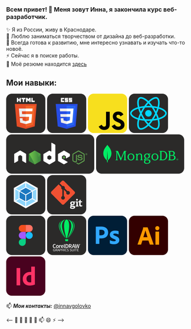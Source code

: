 ### Всем привет! 👋 Меня зовут Инна, я закончила курс веб-разработчик.

✨ Я из России, живу в Краснодаре.  
🔭 Люблю заниматься творчеством от дизайна до веб-разработки.  
🌱 Всегда готова к развитию, мне интересно узнавать и изучать что-то новоё.  
⚡ Сейчас я в поиске работы.  
💬 Моё резюме находится [здесь](https://krasnodar.hh.ru/resume/a140af70ff0d278b210039ed1f7a66716c7273)

## Мои навыки:

![HTML](https://raw.githubusercontent.com/innagolovko/innagolovko/2ffcf84a9b8adb1876e29a661e289928b14f073a/images/HTML.svg) 
![CSS](https://raw.githubusercontent.com/innagolovko/innagolovko/2ffcf84a9b8adb1876e29a661e289928b14f073a/images/CSS.svg) 
![JS](https://raw.githubusercontent.com/innagolovko/innagolovko/2ffcf84a9b8adb1876e29a661e289928b14f073a/images/JS.svg) 
![React](https://raw.githubusercontent.com/innagolovko/innagolovko/2ffcf84a9b8adb1876e29a661e289928b14f073a/images/React.svg) 
![Node](https://raw.githubusercontent.com/innagolovko/innagolovko/f35473657544bdf5c380edf149224dcccc061042/images/Node.svg) 
![MongoDB](https://raw.githubusercontent.com/innagolovko/innagolovko/f35473657544bdf5c380edf149224dcccc061042/images/MongoDB.svg) 
![Wwbpack](https://raw.githubusercontent.com/innagolovko/innagolovko/2ffcf84a9b8adb1876e29a661e289928b14f073a/images/Webpack.svg) 
![Git](https://raw.githubusercontent.com/innagolovko/innagolovko/2ffcf84a9b8adb1876e29a661e289928b14f073a/images/Git.svg)  
![Figma](https://raw.githubusercontent.com/innagolovko/innagolovko/2ffcf84a9b8adb1876e29a661e289928b14f073a/images/Figma.svg) 
![CorelDRAW](https://raw.githubusercontent.com/innagolovko/innagolovko/2ffcf84a9b8adb1876e29a661e289928b14f073a/images/CorelDRAW.svg) 
![Adobe Photoshop](https://raw.githubusercontent.com/innagolovko/innagolovko/72d9342730c9633429e5cea1b31a2b58f623a178/images/Adobe%20Photoshop.svg) 
![Adobe illustrator](https://raw.githubusercontent.com/innagolovko/innagolovko/72d9342730c9633429e5cea1b31a2b58f623a178/images/Adobe%20illustrator.svg) 
![Adobe inDesign](https://raw.githubusercontent.com/innagolovko/innagolovko/72d9342730c9633429e5cea1b31a2b58f623a178/images/Adobe%20InDesign.svg)


📫 ***Мои контакты:*** [@innavgolovko](https://t.me/innavgolovko)



 <-- 🔭 🌱 👯 🤔 💬 📫 😄 ⚡ -->

